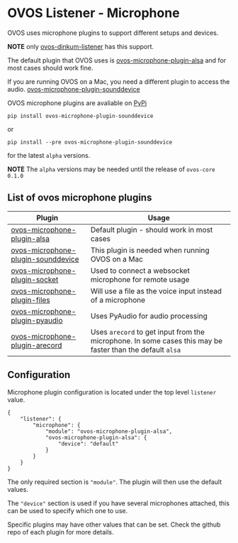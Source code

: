 # OVOS Listener - Microphone
OVOS uses microphone plugins to support different setups and devices.

**NOTE** only [ovos-dinkum-listener](https://github.com/OpenVoiceOS/ovos-dinkum-listener) has this support.

The default plugin that OVOS uses is [ovos-microphone-plugin-alsa](https://github.com/OpenVoiceOS/ovos-microphone-plugin-alsa) and for most cases should work fine.

If you are running OVOS on a Mac, you need a different plugin to access the audio.  [ovos-microphone-plugin-sounddevice](https://github.com/OpenVoiceOS/ovos-microphone-plugin-sounddevice)

OVOS microphone plugins are avaliable on [PyPi](https://pypi.org/search/?q=ovos+microphone)

`pip install ovos-microphone-plugin-sounddevice`

or

`pip install --pre ovos-microphone-plugin-sounddevice`

for the latest `alpha` versions.

**NOTE** The `alpha` versions may be needed until the release of `ovos-core 0.1.0`

## List of ovos microphone plugins

| Plugin                               | Usage                        |
|--------------------------------------|------------------------------|
| [ovos-microphone-plugin-alsa](https://github.com/OpenVoiceOS/ovos-microphone-plugin-alsa) | Default plugin - should work in most cases |
| [ovos-microphone-plugin-sounddevice](https://github.com/OpenVoiceOS/ovos-microphone-plugin-sounddevice) | This plugin is needed when running OVOS on a Mac |
| [ovos-microphone-plugin-socket](https://github.com/OpenVoiceOS/ovos-microphone-plugin-socket) | Used to connect a websocket microphone for remote usage |
| [ovos-microphone-plugin-files](https://github.com/OpenVoiceOS/ovos-microphone-plugin-files) | Will use a file as the voice input instead of a microphone |
| [ovos-microphone-plugin-pyaudio](https://github.com/OpenVoiceOS/ovos-microphone-plugin-pyaudio) | Uses PyAudio for audio processing |
| [ovos-microphone-plugin-arecord](https://github.com/OpenVoiceOS/ovos-microphone-plugin-arecord) | Uses `arecord` to get input from the microphone.  In some cases this may be faster than the default `alsa` |

## Configuration
Microphone plugin configuration is located under the top level `listener` value.

```
{
    "listener": {
        "microphone": {
            "module": "ovos-microphone-plugin-alsa",
            "ovos-microphone-plugin-alsa": {
                "device": "default"
            }
        }
    }
}
```
The only required section is `"module"`.  The plugin will then use the default values.

The `"device"` section is used if you have several microphones attached, this can be used to specify which one to use.

Specific plugins may have other values that can be set.  Check the github repo of each plugin for more details.
